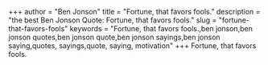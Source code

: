 +++
author = "Ben Jonson"
title = "Fortune, that favors fools."
description = "the best Ben Jonson Quote: Fortune, that favors fools."
slug = "fortune-that-favors-fools"
keywords = "Fortune, that favors fools.,ben jonson,ben jonson quotes,ben jonson quote,ben jonson sayings,ben jonson saying,quotes, sayings,quote, saying, motivation"
+++
Fortune, that favors fools.
